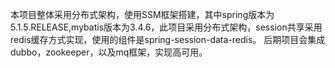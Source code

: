 本项目整体采用分布式架构，使用SSM框架搭建，其中spring版本为5.1.5.RELEASE,mybatis版本为3.4.6，此项目采用分布式架构，session共享采用redis缓存方式实现，使用的组件是spring-session-data-redis。
后期项目会集成dubbo，zookeeper，以及mq框架，实现高可用。
